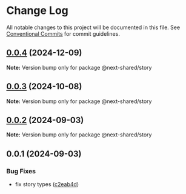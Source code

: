 # Change Log

All notable changes to this project will be documented in this file.
See [Conventional Commits](https://conventionalcommits.org) for commit guidelines.

## [0.0.4](https://github.com/easyops-cn/next-bricks/compare/@next-shared/story@0.0.3...@next-shared/story@0.0.4) (2024-12-09)

**Note:** Version bump only for package @next-shared/story





## [0.0.3](https://github.com/easyops-cn/next-bricks/compare/@next-shared/story@0.0.2...@next-shared/story@0.0.3) (2024-10-08)

**Note:** Version bump only for package @next-shared/story





## [0.0.2](https://github.com/easyops-cn/next-bricks/compare/@next-shared/story@0.0.1...@next-shared/story@0.0.2) (2024-09-03)

**Note:** Version bump only for package @next-shared/story

## 0.0.1 (2024-09-03)

### Bug Fixes

- fix story types ([c2eab4d](https://github.com/easyops-cn/next-bricks/commit/c2eab4dd97a83502f68c25e82f5cbe818c3c180b))
